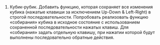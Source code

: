 1.	Кубик-рубик. Добавить функцию, которая сохраняет все изменения кубика (нажатые клавиши за исключением Up-Down & Left-Right) в строгой последовательности. Попробовать реализовать функцию «собирания» кубика в исходное состояние с использованием сохраненной последовательности нажатых клавиш. Для «собирания» задать отдельную клавишу, при нажатии которой будут выполнены последовательно обратные действия.
